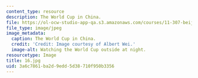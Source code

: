 ```yaml
---
content_type: resource
description: The World Cup in China.
file: https://ol-ocw-studio-app-qa.s3.amazonaws.com/courses/11-307-beijing-urban-design-studio-summer-2006/3a6c7861ba2d9edd5d38710f950b3356_16.jpg
file_type: image/jpeg
image_metadata:
  caption: The World Cup in China.
  credit: 'Credit: Image courtesy of Albert Wei.'
  image-alt: Watching the World Cup outside at night.
resourcetype: Image
title: 16.jpg
uid: 3a6c7861-ba2d-9edd-5d38-710f950b3356
---
```

